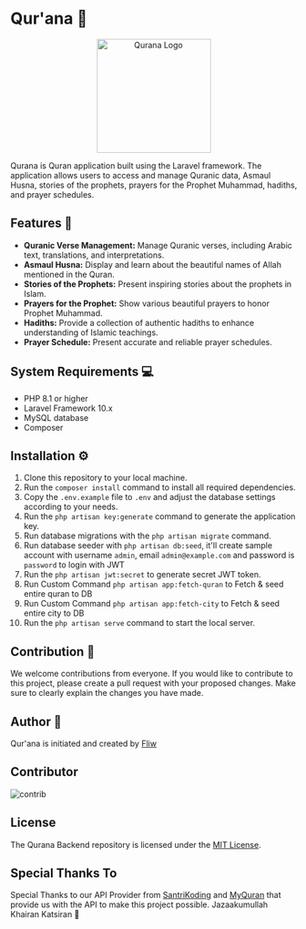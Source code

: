 # Qur'ana 🕌

<p align="center">
  <img src="https://avatars.githubusercontent.com/u/138986006?s=200&v=4" alt="Qurana Logo" width="200" height="200">
</p>

Qurana is Quran application built using the Laravel framework. The application allows users to access and manage Quranic data, Asmaul Husna, stories of the prophets, prayers for the Prophet Muhammad, hadiths, and prayer schedules.

## Features 🚀

- **Quranic Verse Management:** Manage Quranic verses, including Arabic text, translations, and interpretations.
- **Asmaul Husna:** Display and learn about the beautiful names of Allah mentioned in the Quran.
- **Stories of the Prophets:** Present inspiring stories about the prophets in Islam.
- **Prayers for the Prophet:** Show various beautiful prayers to honor Prophet Muhammad.
- **Hadiths:** Provide a collection of authentic hadiths to enhance understanding of Islamic teachings.
- **Prayer Schedule:** Present accurate and reliable prayer schedules.


## System Requirements 💻

- PHP 8.1 or higher
- Laravel Framework 10.x
- MySQL database
- Composer

## Installation ⚙️

1. Clone this repository to your local machine.
2. Run the `composer install` command to install all required dependencies.
3. Copy the `.env.example` file to `.env` and adjust the database settings according to your needs.
4. Run the `php artisan key:generate` command to generate the application key.
5. Run database migrations with the `php artisan migrate` command.
6. Run database seeder with `php artisan db:seed`, it'll create sample account with username `admin`, email `admin@example.com` and password is `password` to login with JWT
7. Run the `php artisan jwt:secret` to generate secret JWT token.
8. Run Custom Command `php artisan app:fetch-quran` to Fetch & seed entire quran to DB
9. Run Custom Command `php artisan app:fetch-city` to Fetch & seed entire city to DB
9. Run the `php artisan serve` command to start the local server.

## Contribution 🤝

We welcome contributions from everyone. If you would like to contribute to this project, please create a pull request with your proposed changes. Make sure to clearly explain the changes you have made.

## Author 🧍

Qur'ana is initiated and created by [Fliw](https://fliw.github.io/public/index.html)

## Contributor

![contrib](https://contrib.rocks/image?repo=qur-ana/qurana-backend)

## License

The Qurana Backend repository is licensed under the [MIT License](LICENSE).

## Special Thanks To

Special Thanks to our API Provider from [SantriKoding](https://santrikoding.com) and [MyQuran](https://api.myquran.com/) that provide us with the API to make this project possible.
Jazaakumullah Khairan Katsiran 🙏
